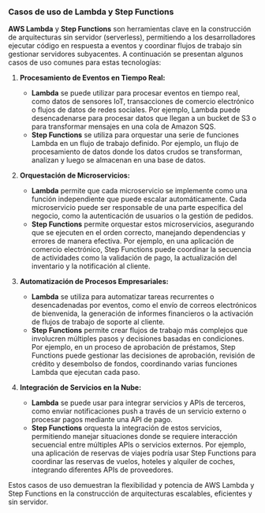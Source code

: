 ### Casos de uso de Lambda y Step Functions

**AWS Lambda** y **Step Functions** son herramientas clave en la construcción de arquitecturas sin servidor (serverless), permitiendo a los desarrolladores ejecutar código en respuesta a eventos y coordinar flujos de trabajo sin gestionar servidores subyacentes. A continuación se presentan algunos casos de uso comunes para estas tecnologías:

1. **Procesamiento de Eventos en Tiempo Real:**
   - **Lambda** se puede utilizar para procesar eventos en tiempo real, como datos de sensores IoT, transacciones de comercio electrónico o flujos de datos de redes sociales. Por ejemplo, Lambda puede desencadenarse para procesar datos que llegan a un bucket de S3 o para transformar mensajes en una cola de Amazon SQS.
   - **Step Functions** se utiliza para orquestar una serie de funciones Lambda en un flujo de trabajo definido. Por ejemplo, un flujo de procesamiento de datos donde los datos crudos se transforman, analizan y luego se almacenan en una base de datos.

2. **Orquestación de Microservicios:**
   - **Lambda** permite que cada microservicio se implemente como una función independiente que puede escalar automáticamente. Cada microservicio puede ser responsable de una parte específica del negocio, como la autenticación de usuarios o la gestión de pedidos.
   - **Step Functions** permite orquestar estos microservicios, asegurando que se ejecuten en el orden correcto, manejando dependencias y errores de manera efectiva. Por ejemplo, en una aplicación de comercio electrónico, Step Functions puede coordinar la secuencia de actividades como la validación de pago, la actualización del inventario y la notificación al cliente.

3. **Automatización de Procesos Empresariales:**
   - **Lambda** se utiliza para automatizar tareas recurrentes o desencadenadas por eventos, como el envío de correos electrónicos de bienvenida, la generación de informes financieros o la activación de flujos de trabajo de soporte al cliente.
   - **Step Functions** permite crear flujos de trabajo más complejos que involucren múltiples pasos y decisiones basadas en condiciones. Por ejemplo, en un proceso de aprobación de préstamos, Step Functions puede gestionar las decisiones de aprobación, revisión de crédito y desembolso de fondos, coordinando varias funciones Lambda que ejecutan cada paso.

4. **Integración de Servicios en la Nube:**
   - **Lambda** se puede usar para integrar servicios y APIs de terceros, como enviar notificaciones push a través de un servicio externo o procesar pagos mediante una API de pago.
   - **Step Functions** orquesta la integración de estos servicios, permitiendo manejar situaciones donde se requiere interacción secuencial entre múltiples APIs o servicios externos. Por ejemplo, una aplicación de reservas de viajes podría usar Step Functions para coordinar las reservas de vuelos, hoteles y alquiler de coches, integrando diferentes APIs de proveedores.

Estos casos de uso demuestran la flexibilidad y potencia de AWS Lambda y Step Functions en la construcción de arquitecturas escalables, eficientes y sin servidor.
